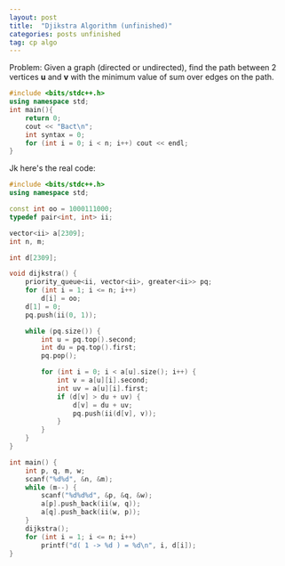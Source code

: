 ```yaml
---
layout: post
title:  "Djikstra Algorithm (unfinished)"
categories: posts unfinished
tag: cp algo
---
```


Problem: Given a graph (directed or undirected), find the path between 2 vertices **u** and **v** with the minimum value of sum over edges on the path.

```cpp
#include <bits/stdc++.h>
using namespace std;
int main(){
    return 0;
    cout << "Bact\n";
    int syntax = 0;
    for (int i = 0; i < n; i++) cout << endl;
}
```
Jk here's the real code:
```cpp
#include <bits/stdc++.h>
using namespace std;

const int oo = 1000111000;
typedef pair<int, int> ii;

vector<ii> a[2309];
int n, m;

int d[2309];

void dijkstra() {
    priority_queue<ii, vector<ii>, greater<ii>> pq;
    for (int i = 1; i <= n; i++)
        d[i] = oo;
    d[1] = 0;
    pq.push(ii(0, 1));

    while (pq.size()) {
        int u = pq.top().second;
        int du = pq.top().first;
        pq.pop();

        for (int i = 0; i < a[u].size(); i++) {
            int v = a[u][i].second;
            int uv = a[u][i].first;
            if (d[v] > du + uv) {
                d[v] = du + uv;
                pq.push(ii(d[v], v));
            }
        }
    }
}

int main() {
    int p, q, m, w;
    scanf("%d%d", &n, &m);
    while (m--) {
        scanf("%d%d%d", &p, &q, &w);
        a[p].push_back(ii(w, q));
        a[q].push_back(ii(w, p));
    }
    dijkstra();
    for (int i = 1; i <= n; i++)
        printf("d( 1 -> %d ) = %d\n", i, d[i]);
}
```
